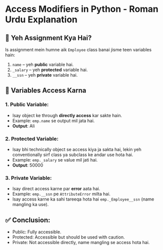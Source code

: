 # Access Modifiers in Python - Roman Urdu Explanation

## 🧠 Yeh Assignment Kya Hai?

Is assignment mein humne aik `Employee` class banai jisme teen variables hain:

1. `name` – yeh **public** variable hai.
2. `_salary` – yeh **protected** variable hai.
3. `__ssn` – yeh **private** variable hai.

## 🔎 Variables Access Karna

### 1. Public Variable:
- Isay object ke through **directly access** kar sakte hain.
- Example: `emp.name` se output mil jata hai.
- **Output**: Ali

### 2. Protected Variable:
- Isay bhi technically object se access kiya ja sakta hai, lekin yeh conventionally sirf class ya subclass ke andar use hota hai.
- Example: `emp._salary` se value mil jati hai.
- **Output**: 50000

### 3. Private Variable:
- Isay direct access karne par **error** aata hai.
- Example: `emp.__ssn` pe `AttributeError` milta hai.
- Isay access karne ka sahi tareeqa hota hai `emp._Employee__ssn` (name mangling ka use).

## ✅ Conclusion:
- Public: Fully accessible.
- Protected: Accessible but should be used with caution.
- Private: Not accessible directly, name mangling se access hota hai.

